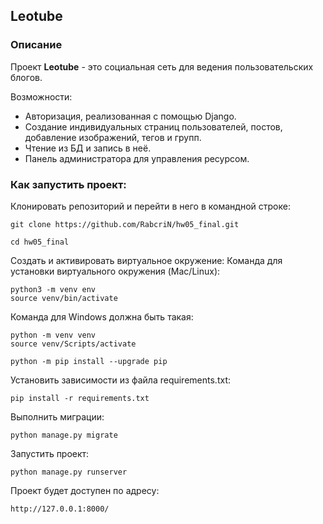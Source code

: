 ## Leotube

### Описание
Проект **Leotube** - это социальная сеть для ведения пользовательских блогов.

Возможности:
- Авторизация, реализованная с помощью Django.
- Создание индивидуальных страниц пользователей, постов, добавление изображений, тегов и групп.
- Чтение из БД и запись в неё.
- Панель администратора для управления ресурсом.

### Как запустить проект:

Клонировать репозиторий и перейти в него в командной строке:

```
git clone https://github.com/RabcriN/hw05_final.git
```

```
cd hw05_final
```

Cоздать и активировать виртуальное окружение:
Команда для установки виртуального окружения (Mac/Linux):
```
python3 -m venv env
source venv/bin/activate
```
Команда для Windows должна быть такая:
```
python -m venv venv
source venv/Scripts/activate
```

```
python -m pip install --upgrade pip
```

Установить зависимости из файла requirements.txt:

```
pip install -r requirements.txt
```

Выполнить миграции:

```
python manage.py migrate
```

Запустить проект:

```
python manage.py runserver
```
Проект будет доступен по адресу:
```
http://127.0.0.1:8000/
```
